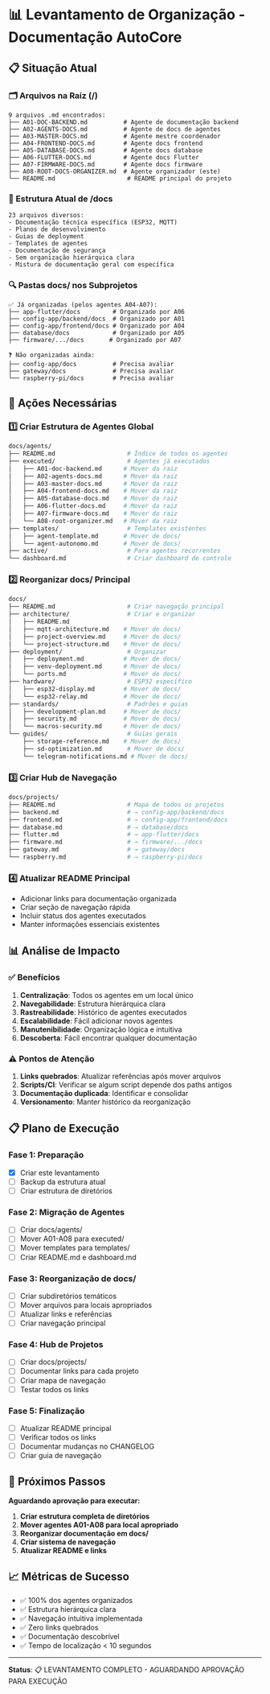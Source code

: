 # 📊 Levantamento de Organização - Documentação AutoCore

## 📋 Situação Atual

### 🗂️ Arquivos na Raiz (/)
```
9 arquivos .md encontrados:
├── A01-DOC-BACKEND.md          # Agente de documentação backend
├── A02-AGENTS-DOCS.md          # Agente de docs de agentes
├── A03-MASTER-DOCS.md          # Agente mestre coordenador
├── A04-FRONTEND-DOCS.md        # Agente docs frontend
├── A05-DATABASE-DOCS.md        # Agente docs database
├── A06-FLUTTER-DOCS.md         # Agente docs Flutter
├── A07-FIRMWARE-DOCS.md        # Agente docs firmware
├── A08-ROOT-DOCS-ORGANIZER.md  # Agente organizador (este)
└── README.md                    # README principal do projeto
```

### 📁 Estrutura Atual de /docs
```
23 arquivos diversos:
- Documentação técnica específica (ESP32, MQTT)
- Planos de desenvolvimento
- Guias de deployment
- Templates de agentes
- Documentação de segurança
- Sem organização hierárquica clara
- Mistura de documentação geral com específica
```

### 🔍 Pastas docs/ nos Subprojetos
```
✅ Já organizadas (pelos agentes A04-A07):
├── app-flutter/docs         # Organizado por A06
├── config-app/backend/docs  # Organizado por A01
├── config-app/frontend/docs # Organizado por A04
├── database/docs            # Organizado por A05
├── firmware/.../docs       # Organizado por A07

❓ Não organizadas ainda:
├── config-app/docs          # Precisa avaliar
├── gateway/docs             # Precisa avaliar
└── raspberry-pi/docs        # Precisa avaliar
```

## 🎯 Ações Necessárias

### 1️⃣ **Criar Estrutura de Agentes Global**
```bash
docs/agents/
├── README.md                    # Índice de todos os agentes
├── executed/                    # Agentes já executados
│   ├── A01-doc-backend.md      # Mover da raiz
│   ├── A02-agents-docs.md      # Mover da raiz
│   ├── A03-master-docs.md      # Mover da raiz
│   ├── A04-frontend-docs.md    # Mover da raiz
│   ├── A05-database-docs.md    # Mover da raiz
│   ├── A06-flutter-docs.md     # Mover da raiz
│   ├── A07-firmware-docs.md    # Mover da raiz
│   └── A08-root-organizer.md   # Mover da raiz
├── templates/                   # Templates existentes
│   ├── agent-template.md       # Mover de docs/
│   └── agent-autonomo.md       # Mover de docs/
├── active/                      # Para agentes recorrentes
└── dashboard.md                 # Criar dashboard de controle
```

### 2️⃣ **Reorganizar docs/ Principal**
```bash
docs/
├── README.md                    # Criar navegação principal
├── architecture/                # Criar e organizar
│   ├── README.md
│   ├── mqtt-architecture.md    # Mover de docs/
│   ├── project-overview.md     # Mover de docs/
│   └── project-structure.md    # Mover de docs/
├── deployment/                  # Organizar
│   ├── deployment.md           # Mover de docs/
│   ├── venv-deployment.md      # Mover de docs/
│   └── ports.md                # Mover de docs/
├── hardware/                    # ESP32 específico
│   ├── esp32-display.md        # Mover de docs/
│   └── esp32-relay.md          # Mover de docs/
├── standards/                   # Padrões e guias
│   ├── development-plan.md     # Mover de docs/
│   ├── security.md             # Mover de docs/
│   └── macros-security.md      # Mover de docs/
└── guides/                      # Guias gerais
    ├── storage-reference.md    # Mover de docs/
    ├── sd-optimization.md       # Mover de docs/
    └── telegram-notifications.md # Mover de docs/
```

### 3️⃣ **Criar Hub de Navegação**
```bash
docs/projects/
├── README.md                    # Mapa de todos os projetos
├── backend.md                   # → config-app/backend/docs
├── frontend.md                  # → config-app/frontend/docs
├── database.md                  # → database/docs
├── flutter.md                   # → app-flutter/docs
├── firmware.md                  # → firmware/.../docs
├── gateway.md                   # → gateway/docs
└── raspberry.md                 # → raspberry-pi/docs
```

### 4️⃣ **Atualizar README Principal**
- Adicionar links para documentação organizada
- Criar seção de navegação rápida
- Incluir status dos agentes executados
- Manter informações essenciais existentes

## 📊 Análise de Impacto

### ✅ Benefícios
1. **Centralização**: Todos os agentes em um local único
2. **Navegabilidade**: Estrutura hierárquica clara
3. **Rastreabilidade**: Histórico de agentes executados
4. **Escalabilidade**: Fácil adicionar novos agentes
5. **Manutenibilidade**: Organização lógica e intuitiva
6. **Descoberta**: Fácil encontrar qualquer documentação

### ⚠️ Pontos de Atenção
1. **Links quebrados**: Atualizar referências após mover arquivos
2. **Scripts/CI**: Verificar se algum script depende dos paths antigos
3. **Documentação duplicada**: Identificar e consolidar
4. **Versionamento**: Manter histórico da reorganização

## 📋 Plano de Execução

### Fase 1: Preparação
- [x] Criar este levantamento
- [ ] Backup da estrutura atual
- [ ] Criar estrutura de diretórios

### Fase 2: Migração de Agentes
- [ ] Criar docs/agents/
- [ ] Mover A01-A08 para executed/
- [ ] Mover templates para templates/
- [ ] Criar README.md e dashboard.md

### Fase 3: Reorganização de docs/
- [ ] Criar subdiretórios temáticos
- [ ] Mover arquivos para locais apropriados
- [ ] Atualizar links e referências
- [ ] Criar navegação principal

### Fase 4: Hub de Projetos
- [ ] Criar docs/projects/
- [ ] Documentar links para cada projeto
- [ ] Criar mapa de navegação
- [ ] Testar todos os links

### Fase 5: Finalização
- [ ] Atualizar README principal
- [ ] Verificar todos os links
- [ ] Documentar mudanças no CHANGELOG
- [ ] Criar guia de navegação

## 🚀 Próximos Passos

**Aguardando aprovação para executar:**

1. **Criar estrutura completa de diretórios**
2. **Mover agentes A01-A08 para local apropriado**
3. **Reorganizar documentação em docs/**
4. **Criar sistema de navegação**
5. **Atualizar README e links**

## 📈 Métricas de Sucesso

- ✅ 100% dos agentes organizados
- ✅ Estrutura hierárquica clara
- ✅ Navegação intuitiva implementada
- ✅ Zero links quebrados
- ✅ Documentação descobrível
- ✅ Tempo de localização < 10 segundos

---

**Status**: 📋 LEVANTAMENTO COMPLETO - AGUARDANDO APROVAÇÃO PARA EXECUÇÃO